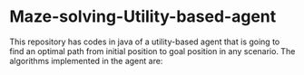 # Maze-solving-Utility-based-agent
This repository has codes in java of a utility-based agent that is going to find an optimal path from initial position to goal position in any scenario. The algorithms implemented in the agent are:
